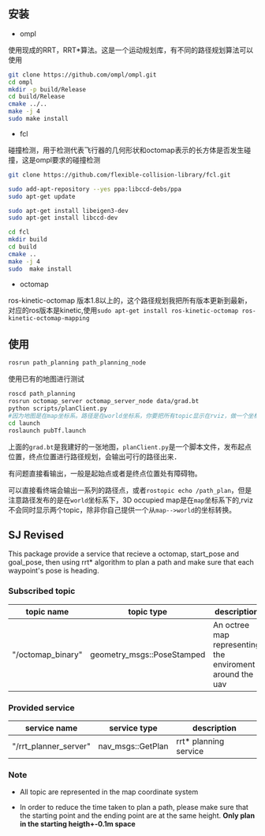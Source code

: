 
## 安装

- ompl

使用现成的RRT，RRT*算法。这是一个运动规划库，有不同的路径规划算法可以使用

```bash
git clone https://github.com/ompl/ompl.git
cd ompl
mkdir -p build/Release
cd build/Release
cmake ../..
make -j 4
sudo make install
```

- fcl

碰撞检测，用于检测代表飞行器的几何形状和octomap表示的长方体是否发生碰撞，这是ompl要求的碰撞检测

```bash
git clone https://github.com/flexible-collision-library/fcl.git

sudo add-apt-repository --yes ppa:libccd-debs/ppa
sudo apt-get update

sudo apt-get install libeigen3-dev
sudo apt-get install libccd-dev

cd fcl
mkdir build
cd build
cmake ..
make -j 4
sudo  make install
```


- octomap

ros-kinetic-octomap
版本1.8以上的，这个路径规划我把所有版本更新到最新，对应的ros版本是kinetic,使用`sudo apt-get install ros-kinetic-octomap ros-kinetic-octomap-mapping`

## 使用

```bash
rosrun path_planning path_planning_node
```

使用已有的地图进行测试

```bash
roscd path_planning
rosrun octomap_server octomap_server_node data/grad.bt
python scripts/planClient.py
#因为地图是在map坐标系。路径是在world坐标系，你要把所有topic显示在rviz，做一个坐标变换
cd launch
roslaunch pubTf.launch
```

上面的`grad.bt`是我建好的一张地图，`planClient.py`是一个脚本文件，发布起点位置，终点位置进行路径规划，会输出可行的路径出来．

有问题直接看输出，一般是起始点或者是终点位置处有障碍物。

可以直接看终端会输出一系列的路径点，或者`rostopic echo /path_plan`，但是注意路径发布的是在`world`坐标系下，3D occupied map是在`map`坐标系下的,rviz不会同时显示两个topic，除非你自己提供一个从`map-->world`的坐标转换。

## SJ Revised

This package provide a service that recieve a octomap, start_pose and goal_pose, then using rrt* algorithm to plan a path and make sure that each waypoint's pose is heading.

### Subscribed topic 

| topic name | topic type | description |
|------------|------------|---------|
|"/octomap_binary" | geometry_msgs::PoseStamped | An octree map representing the enviroment around the uav 

### Provided service

| service name | service type | description |
|------------|------------|---------|
|"/rrt_planner_server" | nav_msgs::GetPlan | rrt* planning service

### Note
- All topic are represented in the map coordinate system 

- In order to reduce the time taken to plan a path, please make sure that the starting point and the ending point are at the same height. **Only plan in the starting heigth+-0.1m space**




